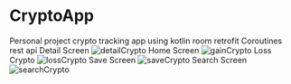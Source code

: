 # CryptoApp
Personal project
crypto tracking app using kotlin
room retrofit Coroutines rest api
Detail Screen ![detailCrypto](https://user-images.githubusercontent.com/118521773/214482128-3562b74c-5b32-45e5-b5ec-f4e667b00901.png) Home Screen ![gainCrypto](https://user-images.githubusercontent.com/118521773/214482151-6907d5a8-a391-42fe-b8d9-22b1dbd66b2f.png)
Loss Crypto ![lossCrypto](https://user-images.githubusercontent.com/118521773/214482164-4f7f04ca-7664-4f1a-ba77-720be9b474bd.png) Save Screen ![saveCrypto](https://user-images.githubusercontent.com/118521773/214482180-932a76ae-3ef3-47be-8220-387f285a1dbf.png)
Search Screen ![searchCrypto](https://user-images.githubusercontent.com/118521773/214482187-366e70dd-c6f9-4ba4-919c-7f83c5c4c37b.png)
